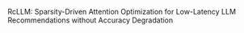 RcLLM: Sparsity-Driven Attention Optimization for Low-Latency LLM Recommendations without Accuracy Degradation
